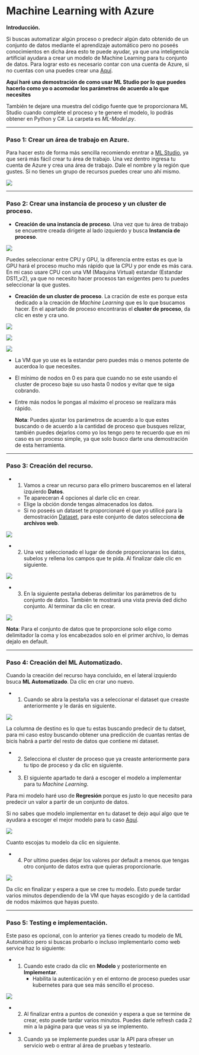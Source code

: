 # Machine Learning with Azure


**Introducción.**


Si buscas automatizar algún proceso o predecir algún dato obtenido de un conjunto de datos mediante el aprendizaje automático pero no poseés conocimientos en dicha área esto te puede ayudar, ya que una inteligencia artificial ayudara a crear un modelo de Machine Learning para tu conjunto de datos.
Para lograr esto es necesario contar con una cuenta de Azure, si no cuentas con una puedes crear una [Aquí](https://azure.microsoft.com/es-es/get-started/azure-portal/).

**Aquí haré una demostración de como usar ML Studio por lo que puedes hacerlo como yo o acomodar los parámetros de acuerdo a lo que necesites**

También te dejare una muestra del código fuente que te proporcionara ML Studio cuando complete el proceso y te genere el modelo, lo podrás obtener en Python y C#. La carpeta es *ML-Model.py*.


----------------------------------------------


### Paso 1: Crear un área de trabajo en Azure.

Para hacer esto de forma más sencilla recomiendo enntrar a [ML Studio](https://ml.azure.com/), ya que será más fácil crear tu área de trabajo.
Una vez dentro ingresa tu cuenta de Azure y crea una área de trabajo.
Dale el nombre y la región que gustes. Si no tienes un grupo de recursos puedes crear uno ahí mismo.

![](Pictures/Picture1.png)

------------------------------


### Paso 2: Crear una instancia de proceso y un cluster de proceso.

- **Creación de una instancia de proceso**.
Una vez que tu área de trabajo se encuentre creada dirígete al lado izquierdo y busca **Instancia de proceso**.

![](Pictures/Picture2.png)

Puedes seleccionar entre CPU y GPU, la diferencia entre estas es que la GPU hará el proceso mucho más rápido que la CPU y por ende es más cara.
En mi caso usare CPU con una VM (Maquina Virtual) estandar (Estandar DS11_v2), ya que no necesito hacer procesos tan exigentes pero tu puedes seleccionar la que gustes.


- **Creación de un cluster de proceso**.
La cración de este es porque esta dedicado a la creación de *Machine Learning* que es lo que bsucamos hacer.
En el apartado de proceso encontraras el **cluster de proceso**, da clic en este y cra uno.

![](Pictures/Picture3.png)

![](Pictures/Picture4.png)

![](Pictures/Picture5.png)

- La VM que yo use es la estandar pero puedes más o menos potente de aucerdoa lo que necesites.
- El mínimo de nodos en 0 es para que cuando no se este usando el cluster de proceso baje su uso hasta 0 nodos y evitar que te siga cobrando.
- Entre más nodos le pongas al máximo el proceso se realizara más rápido.

    **Nota**: Puedes ajustar los parámetros de acuerdo a lo que estes buscando o de acuerdo a la cantidad de proceso que busques relizar, también puedes dejarlos como yo los tengo pero te recuerdo que en mi caso es un proceso simple, ya que solo busco darte una demostración de esta herramienta.

------------------------------------------


### Paso 3: Creación del recurso.

- 1. Vamos a crear un recurso para ello primero buscaremos en el lateral izquierdo **Datos**.
    - Te apareceran 4 opciones al darle clic en crear.
    - Elige la obción donde tengas almacenados los datos.
    - Si no poseés un dataset te proporcionaré el que yo utilicé para la demostración [Dataset](https://aka.ms/bike-rentals), para este conjunto de datos selecciona **de archivos web**.

![](Pictures/Picture7.png)

- 2. Una vez seleccionado el lugar de donde proporcionaras los datos, subelos y rellena los campos que te pida. Al finalizar dale clic en siguiente.

![](Pictures/Picture8.png)

- 3. En la siguiente pestaña deberas delimitar los parámetros de tu conjunto de datos. También te mostrará una vista previa ded dicho conjunto. Al terminar da clic en crear.

![](Pictures/Picture9.png)

**Nota**: Para el conjunto de datos que te proporcione solo elige como delimitador la coma y los encabezados solo en el primer archivo, lo demas dejalo en default.

------------------------------------------


### Paso 4: Creación del ML Automatizado.

Cuando la creación del recurso haya concluido, en el lateral izquierdo bsuca **ML Automatizado**. Da clic en crar uno nuevo.

- 1. Cuando se abra la pestaña vas a seleccionar el dataset que creaste anteriormente y le darás en siguiente.

![](Pictures/Picture10.png)

La columna de destino es lo que tu estas buscando predecir de tu datset, para mi caso estoy buscando obtener una predicción de cuantas rentas de bicis habrá a partir del resto de datos que contiene mi dataset.

- 2. Selecciona el cluster de proceso que ya creaste anteriormente para tu tipo de proceso y da clic en siguiente.

- 3. El siguiente apartado te dará a escoger el modelo a implementar para tu *Machine Learning*.

Para mi modelo haré uso de **Regresión** porque es justo lo que necesito para predecir un valor a partir de un conjunto de datos.

Si no sabes que modelo implementar en tu dataset te dejo aquí algo que te ayudara a escoger el mejor modelo para tu caso [Aquí](https://aka.ms/mlcheatsheet).

![](Pictures/Picture11.png)

Cuanto escojas tu modelo da clic en siguiente.

- 4. Por ultimo puedes dejar los valores por default a menos que tengas otro conjunto de datos extra que quieras proporcionarle.

![](Pictures/Picture12.png)

Da clic en finalizar y espera a que se cree tu modelo. Esto puede tardar varios minutos dependiendo de la VM que hayas escogído y de la cantidad de nodos máximos que hayas puesto.

------------------------------------


### Paso 5: Testing e implementación.

Este paso es opcional, con lo anterior ya tienes creado tu modelo de ML Automático pero si buscas probarlo o incluso implementarlo como web service haz lo siguiente:

- 1. Cuando este crado da clic en **Modelo** y posteriormente en **Implementar**.
        - Habilita la autenticación y en el entorno de proceso puedes usar kubernetes para que sea más sencillo el proceso.

![](Pictures/Picture13.png)

- 2. Al finalizar entra a puntos de conexión y espera a que se termine de crear, esto puede tardar varios minutos. Puedes darle refresh cada 2 min a la página para que veas si ya se implemento.

- 3. Cuando ya se implemente puedes usar la API para ofreser un servicio web o entrar al área de pruebas y testearlo.





